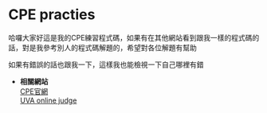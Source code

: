 <h1>CPE practies</h1>

哈囉大家好這是我的CPE練習程式碼，如果有在其他網站看到跟我一樣的程式碼的話，對是我參考別人的程式碼解題的，希望對各位解題有幫助

如果有錯誤的話也跟我一下，這樣我也能檢視一下自己哪裡有錯

- **相關網站**<br>
[CPE官網](https://cpe.cse.nsysu.edu.tw/environment.php)<br>
[UVA online judge](https://onlinejudge.org/)